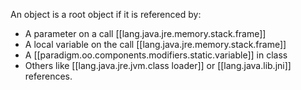 
An object is a root object if it is referenced by:

- A parameter on a call [[lang.java.jre.memory.stack.frame]]
- A local variable on the call [[lang.java.jre.memory.stack.frame]]
- A [[paradigm.oo.components.modifiers.static.variable]] in class
- Others like [[lang.java.jre.jvm.class loader]] or [[lang.java.lib.jni]] references.
